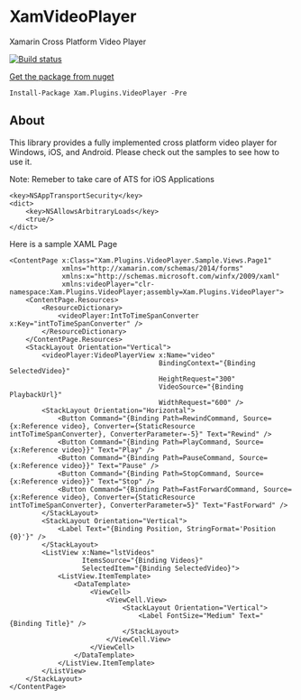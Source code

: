 # XamVideoPlayer
Xamarin Cross Platform Video Player

[![Build status](https://ci.appveyor.com/api/projects/status/afrsbak8rflndj6b?svg=true)](https://ci.appveyor.com/project/ravensorb/xamvideoplayer)

[Get the package from nuget](https://www.nuget.org/packages/Xam.Plugins.VideoPlayer)

```
Install-Package Xam.Plugins.VideoPlayer -Pre 
```

## About

This library provides a fully implemented cross platform video player for Windows, iOS, and Android.  Please check out the samples to see how to use it.

Note: Remeber to take care of ATS for iOS Applications

```
<key>NSAppTransportSecurity</key>
<dict>
    <key>NSAllowsArbitraryLoads</key>
    <true/>
</dict>
```

Here is a sample XAML Page

```
<ContentPage x:Class="Xam.Plugins.VideoPlayer.Sample.Views.Page1"
             xmlns="http://xamarin.com/schemas/2014/forms"
             xmlns:x="http://schemas.microsoft.com/winfx/2009/xaml"
             xmlns:videoPlayer="clr-namespace:Xam.Plugins.VideoPlayer;assembly=Xam.Plugins.VideoPlayer">
    <ContentPage.Resources>
        <ResourceDictionary>
            <videoPlayer:IntToTimeSpanConverter x:Key="intToTimeSpanConverter" />
        </ResourceDictionary>
    </ContentPage.Resources>
    <StackLayout Orientation="Vertical">
        <videoPlayer:VideoPlayerView x:Name="video"
                                     BindingContext="{Binding SelectedVideo}"
                                     HeightRequest="300"
                                     VideoSource="{Binding PlaybackUrl}"
                                     WidthRequest="600" />
        <StackLayout Orientation="Horizontal">
            <Button Command="{Binding Path=RewindCommand, Source={x:Reference video}, Converter={StaticResource intToTimeSpanConverter}, ConverterParameter=-5}" Text="Rewind" />
            <Button Command="{Binding Path=PlayCommand, Source={x:Reference video}}" Text="Play" />
            <Button Command="{Binding Path=PauseCommand, Source={x:Reference video}}" Text="Pause" />
            <Button Command="{Binding Path=StopCommand, Source={x:Reference video}}" Text="Stop" />
            <Button Command="{Binding Path=FastForwardCommand, Source={x:Reference video}, Converter={StaticResource intToTimeSpanConverter}, ConverterParameter=5}" Text="FastForward" />
        </StackLayout>
        <StackLayout Orientation="Vertical">
            <Label Text="{Binding Position, StringFormat='Position {0}'}" />
        </StackLayout>
        <ListView x:Name="lstVideos"
                  ItemsSource="{Binding Videos}"
                  SelectedItem="{Binding SelectedVideo}">
            <ListView.ItemTemplate>
                <DataTemplate>
                    <ViewCell>
                        <ViewCell.View>
                            <StackLayout Orientation="Vertical">
                                <Label FontSize="Medium" Text="{Binding Title}" />
                            </StackLayout>
                        </ViewCell.View>
                    </ViewCell>
                </DataTemplate>
            </ListView.ItemTemplate>
        </ListView>
    </StackLayout>
</ContentPage>
```
